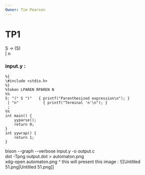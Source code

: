```yaml
---
Owner: Tim Pearson
---
```

# TP1
S → (S)  
| n
### input.y :
```Assembly
%{
\#include <stdio.h>
%}
%token LPAREN RPAREN N
%%
S: "(" S ")"   { printf("Parenthesized expression\n"); }
 | "n"           { printf("Terminal 'n'\n"); }
 ;
%%
int main() {
    yyparse();
    return 0;
}
int yywrap() {
    return 1;
}
```
bison --graph --verbose input.y -o output.c  
dot -Tpng output.dot > automaton.png  
xdg-open automaton.png
^ this will present this image :
![[Untitled 51.png|Untitled 51.png]]